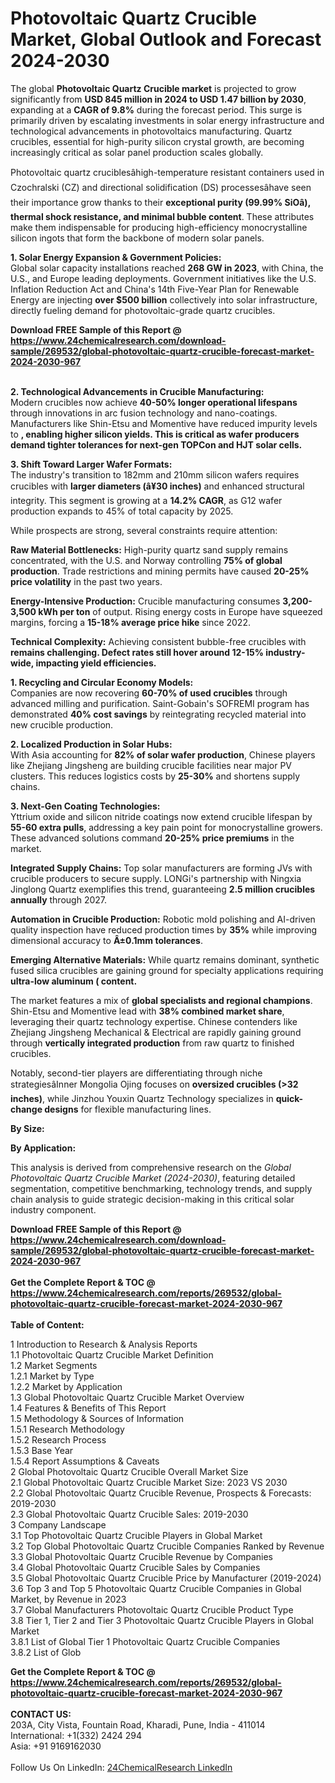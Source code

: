 <h1>Photovoltaic Quartz Crucible Market, Global Outlook and Forecast 2024-2030</h1><p>The global <strong>Photovoltaic Quartz Crucible market</strong> is projected to grow significantly from <strong>USD 845 million in 2024 to USD 1.47 billion by 2030</strong>, expanding at a <strong>CAGR of 9.8%</strong> during the forecast period. This surge is primarily driven by escalating investments in solar energy infrastructure and technological advancements in photovoltaics manufacturing. Quartz crucibles, essential for high-purity silicon crystal growth, are becoming increasingly critical as solar panel production scales globally.</p><p>Photovoltaic quartz cruciblesâhigh-temperature resistant containers used in Czochralski (CZ) and directional solidification (DS) processesâhave seen their importance grow thanks to their <strong>exceptional purity (99.99% SiOâ), thermal shock resistance, and minimal bubble content</strong>. These attributes make them indispensable for producing high-efficiency monocrystalline silicon ingots that form the backbone of modern solar panels.</p><p><strong>1. Solar Energy Expansion &amp; Government Policies:</strong><br>
Global solar capacity installations reached <strong>268 GW in 2023</strong>, with China, the U.S., and Europe leading deployments. Government initiatives like the U.S. Inflation Reduction Act and China's 14th Five-Year Plan for Renewable Energy are injecting <strong>over $500 billion</strong> collectively into solar infrastructure, directly fueling demand for photovoltaic-grade quartz crucibles.</p><div><b>Download FREE Sample of this Report @ 
            <a href="https://www.24chemicalresearch.com/download-sample/269532/global-photovoltaic-quartz-crucible-forecast-market-2024-2030-967">
            https://www.24chemicalresearch.com/download-sample/269532/global-photovoltaic-quartz-crucible-forecast-market-2024-2030-967</a></b></div><br><p><strong>2. Technological Advancements in Crucible Manufacturing:</strong><br>
Modern crucibles now achieve <strong>40-50% longer operational lifespans</strong> through innovations in arc fusion technology and nano-coatings. Manufacturers like Shin-Etsu and Momentive have reduced impurity levels to <strong>, enabling higher silicon yields. This is critical as wafer producers demand tighter tolerances for next-gen TOPCon and HJT solar cells.</strong></p><p><strong>3. Shift Toward Larger Wafer Formats:</strong><br>
The industry's transition to 182mm and 210mm silicon wafers requires crucibles with <strong>larger diameters (â¥30 inches)</strong> and enhanced structural integrity. This segment is growing at a <strong>14.2% CAGR</strong>, as G12 wafer production expands to 45% of total capacity by 2025.</p><p>While prospects are strong, several constraints require attention:</p><p><strong>Raw Material Bottlenecks:</strong> High-purity quartz sand supply remains concentrated, with the U.S. and Norway controlling <strong>75% of global production</strong>. Trade restrictions and mining permits have caused <strong>20-25% price volatility</strong> in the past two years.</p><p><strong>Energy-Intensive Production:</strong> Crucible manufacturing consumes <strong>3,200-3,500 kWh per ton</strong> of output. Rising energy costs in Europe have squeezed margins, forcing a <strong>15-18% average price hike</strong> since 2022.</p><p><strong>Technical Complexity:</strong> Achieving consistent bubble-free crucibles with <strong> remains challenging. Defect rates still hover around <strong>12-15%</strong> industry-wide, impacting yield efficiencies.</strong></p><p><strong>1. Recycling and Circular Economy Models:</strong><br>
Companies are now recovering <strong>60-70% of used crucibles</strong> through advanced milling and purification. Saint-Gobain's SOFREMI program has demonstrated <strong>40% cost savings</strong> by reintegrating recycled material into new crucible production.</p><p><strong>2. Localized Production in Solar Hubs:</strong><br>
With Asia accounting for <strong>82% of solar wafer production</strong>, Chinese players like Zhejiang Jingsheng are building crucible facilities near major PV clusters. This reduces logistics costs by <strong>25-30%</strong> and shortens supply chains.</p><p><strong>3. Next-Gen Coating Technologies:</strong><br>
Yttrium oxide and silicon nitride coatings now extend crucible lifespan by <strong>55-60 extra pulls</strong>, addressing a key pain point for monocrystalline growers. These advanced solutions command <strong>20-25% price premiums</strong> in the market.</p><p><strong>Integrated Supply Chains:</strong> Top solar manufacturers are forming JVs with crucible producers to secure supply. LONGi's partnership with Ningxia Jinglong Quartz exemplifies this trend, guaranteeing <strong>2.5 million crucibles annually</strong> through 2027.</p><p><strong>Automation in Crucible Production:</strong> Robotic mold polishing and AI-driven quality inspection have reduced production times by <strong>35%</strong> while improving dimensional accuracy to <strong>Â±0.1mm tolerances</strong>.</p><p><strong>Emerging Alternative Materials:</strong> While quartz remains dominant, synthetic fused silica crucibles are gaining ground for specialty applications requiring <strong>ultra-low aluminum ( content.</strong></p><p>The market features a mix of <strong>global specialists and regional champions</strong>. Shin-Etsu and Momentive lead with <strong>38% combined market share</strong>, leveraging their quartz technology expertise. Chinese contenders like Zhejiang Jingsheng Mechanical &amp; Electrical are rapidly gaining ground through <strong>vertically integrated production</strong> from raw quartz to finished crucibles.</p><p>Notably, second-tier players are differentiating through niche strategiesâInner Mongolia Ojing focuses on <strong>oversized crucibles (&gt;32 inches)</strong>, while Jinzhou Youxin Quartz Technology specializes in <strong>quick-change designs</strong> for flexible manufacturing lines.</p><p><strong>By Size:</strong></p><p><strong>By Application:</strong></p><p>This analysis is derived from comprehensive research on the <em>Global Photovoltaic Quartz Crucible Market (2024-2030)</em>, featuring detailed segmentation, competitive benchmarking, technology trends, and supply chain analysis to guide strategic decision-making in this critical solar industry component.</p><div><b>Download FREE Sample of this Report @ 
            <a href="https://www.24chemicalresearch.com/download-sample/269532/global-photovoltaic-quartz-crucible-forecast-market-2024-2030-967">
            https://www.24chemicalresearch.com/download-sample/269532/global-photovoltaic-quartz-crucible-forecast-market-2024-2030-967</a></b></div><br><div><b>Get the Complete Report & TOC @ 
            <a href="https://www.24chemicalresearch.com/reports/269532/global-photovoltaic-quartz-crucible-forecast-market-2024-2030-967">
            https://www.24chemicalresearch.com/reports/269532/global-photovoltaic-quartz-crucible-forecast-market-2024-2030-967</a></b></div><br>
            <b>Table of Content:</b><p>1 Introduction to Research & Analysis Reports<br />
    1.1 Photovoltaic Quartz Crucible Market Definition<br />
    1.2 Market Segments<br />
        1.2.1 Market by Type<br />
        1.2.2 Market by Application<br />
    1.3 Global Photovoltaic Quartz Crucible Market Overview<br />
    1.4 Features & Benefits of This Report<br />
    1.5 Methodology & Sources of Information<br />
        1.5.1 Research Methodology<br />
        1.5.2 Research Process<br />
        1.5.3 Base Year<br />
        1.5.4 Report Assumptions & Caveats<br />
2 Global Photovoltaic Quartz Crucible Overall Market Size<br />
    2.1 Global Photovoltaic Quartz Crucible Market Size: 2023 VS 2030<br />
    2.2 Global Photovoltaic Quartz Crucible Revenue, Prospects & Forecasts: 2019-2030<br />
    2.3 Global Photovoltaic Quartz Crucible Sales: 2019-2030<br />
3 Company Landscape<br />
    3.1 Top Photovoltaic Quartz Crucible Players in Global Market<br />
    3.2 Top Global Photovoltaic Quartz Crucible Companies Ranked by Revenue<br />
    3.3 Global Photovoltaic Quartz Crucible Revenue by Companies<br />
    3.4 Global Photovoltaic Quartz Crucible Sales by Companies<br />
    3.5 Global Photovoltaic Quartz Crucible Price by Manufacturer (2019-2024)<br />
    3.6 Top 3 and Top 5 Photovoltaic Quartz Crucible Companies in Global Market, by Revenue in 2023<br />
    3.7 Global Manufacturers Photovoltaic Quartz Crucible Product Type<br />
    3.8 Tier 1, Tier 2 and Tier 3 Photovoltaic Quartz Crucible Players in Global Market<br />
        3.8.1 List of Global Tier 1 Photovoltaic Quartz Crucible Companies<br />
        3.8.2 List of Glob</p><div><b>Get the Complete Report & TOC @ 
            <a href="https://www.24chemicalresearch.com/reports/269532/global-photovoltaic-quartz-crucible-forecast-market-2024-2030-967">
            https://www.24chemicalresearch.com/reports/269532/global-photovoltaic-quartz-crucible-forecast-market-2024-2030-967</a></b></div><br><b>CONTACT US:</b><br>
            203A, City Vista, Fountain Road, Kharadi, Pune, India - 411014<br>
            International: +1(332) 2424 294<br>
            Asia: +91 9169162030 <br><br>
            Follow Us On LinkedIn: <a href="https://www.linkedin.com/company/24chemicalresearch/">24ChemicalResearch LinkedIn</a>